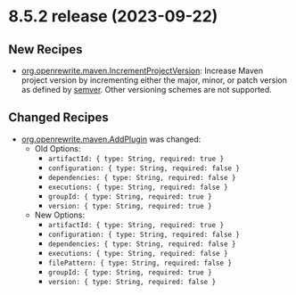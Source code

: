 # 8.5.2 release (2023-09-22)

## New Recipes

* [org.openrewrite.maven.IncrementProjectVersion](../../recipes/maven/incrementprojectversion): Increase Maven project version by incrementing either the major, minor, or patch version as defined by [semver](https://semver.org/). Other versioning schemes are not supported. 

## Changed Recipes

* [org.openrewrite.maven.AddPlugin](../../recipes/maven/addplugin) was changed:
  * Old Options:
    * `artifactId: { type: String, required: true }`
    * `configuration: { type: String, required: false }`
    * `dependencies: { type: String, required: false }`
    * `executions: { type: String, required: false }`
    * `groupId: { type: String, required: true }`
    * `version: { type: String, required: true }`
  * New Options:
    * `artifactId: { type: String, required: true }`
    * `configuration: { type: String, required: false }`
    * `dependencies: { type: String, required: false }`
    * `executions: { type: String, required: false }`
    * `filePattern: { type: String, required: false }`
    * `groupId: { type: String, required: true }`
    * `version: { type: String, required: false }`